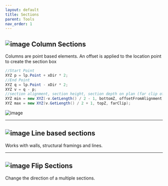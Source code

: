 ```yaml
---
layout: default
title: Sections
parent: Tools
nav_order: 1
---
```


## ![image](https://raw.githubusercontent.com/giobel/ReviTab/master/ReviTab/Resources/columnSection.png) Column Sections

Columns are point based elements. An offset is applied to the location point to create the section box

```c#
//Start Point
XYZ p = lp.Point + xDir * 2;
//End Point
XYZ q = lp.Point - xDir * 2;
XYZ v = q - p;
//section alignment, section height, section depth on plan (far clip offset)
XYZ min = new XYZ(-v.GetLength() / 2 - 1, bottomZ, offsetFromAlignment);
XYZ max = new XYZ(v.GetLength() / 2 + 1, topZ, farClip);
```
![image](https://user-images.githubusercontent.com/27025848/165198015-0f0239b5-c2b5-4bed-a729-58836088c494.png)

---

## ![image](https://raw.githubusercontent.com/giobel/ReviTab/master/ReviTab/Resources/lineSection.png) Line based sections

Works with walls, structural framings and lines.

---

## ![image](https://raw.githubusercontent.com/giobel/ReviTab/master/ReviTab/Resources/flipSection.png) Flip Sections

Change the direction of a multiple sections. 

